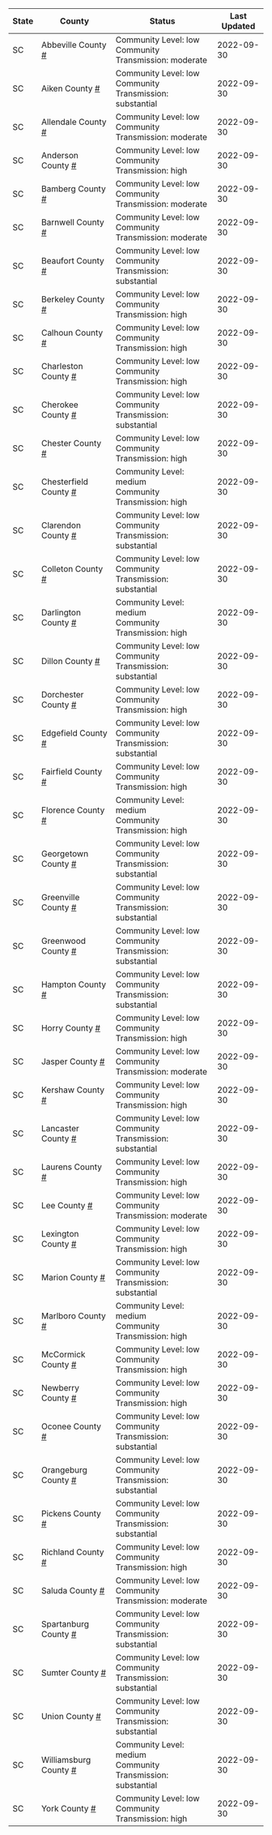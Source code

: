 State | County | Status | Last Updated
--- | --- | --- | --- 
SC | Abbeville County <a href="#abbeville_county">#</a> | <a name="abbeville_county"></a>Community Level: low<br/>Community Transmission: moderate | 2022-09-30
SC | Aiken County <a href="#aiken_county">#</a> | <a name="aiken_county"></a>Community Level: low<br/>Community Transmission: substantial | 2022-09-30
SC | Allendale County <a href="#allendale_county">#</a> | <a name="allendale_county"></a>Community Level: low<br/>Community Transmission: moderate | 2022-09-30
SC | Anderson County <a href="#anderson_county">#</a> | <a name="anderson_county"></a>Community Level: low<br/>Community Transmission: high | 2022-09-30
SC | Bamberg County <a href="#bamberg_county">#</a> | <a name="bamberg_county"></a>Community Level: low<br/>Community Transmission: moderate | 2022-09-30
SC | Barnwell County <a href="#barnwell_county">#</a> | <a name="barnwell_county"></a>Community Level: low<br/>Community Transmission: moderate | 2022-09-30
SC | Beaufort County <a href="#beaufort_county">#</a> | <a name="beaufort_county"></a>Community Level: low<br/>Community Transmission: substantial | 2022-09-30
SC | Berkeley County <a href="#berkeley_county">#</a> | <a name="berkeley_county"></a>Community Level: low<br/>Community Transmission: high | 2022-09-30
SC | Calhoun County <a href="#calhoun_county">#</a> | <a name="calhoun_county"></a>Community Level: low<br/>Community Transmission: high | 2022-09-30
SC | Charleston County <a href="#charleston_county">#</a> | <a name="charleston_county"></a>Community Level: low<br/>Community Transmission: high | 2022-09-30
SC | Cherokee County <a href="#cherokee_county">#</a> | <a name="cherokee_county"></a>Community Level: low<br/>Community Transmission: substantial | 2022-09-30
SC | Chester County <a href="#chester_county">#</a> | <a name="chester_county"></a>Community Level: low<br/>Community Transmission: high | 2022-09-30
SC | Chesterfield County <a href="#chesterfield_county">#</a> | <a name="chesterfield_county"></a>Community Level: medium<br/>Community Transmission: high | 2022-09-30
SC | Clarendon County <a href="#clarendon_county">#</a> | <a name="clarendon_county"></a>Community Level: low<br/>Community Transmission: substantial | 2022-09-30
SC | Colleton County <a href="#colleton_county">#</a> | <a name="colleton_county"></a>Community Level: low<br/>Community Transmission: substantial | 2022-09-30
SC | Darlington County <a href="#darlington_county">#</a> | <a name="darlington_county"></a>Community Level: medium<br/>Community Transmission: high | 2022-09-30
SC | Dillon County <a href="#dillon_county">#</a> | <a name="dillon_county"></a>Community Level: low<br/>Community Transmission: substantial | 2022-09-30
SC | Dorchester County <a href="#dorchester_county">#</a> | <a name="dorchester_county"></a>Community Level: low<br/>Community Transmission: high | 2022-09-30
SC | Edgefield County <a href="#edgefield_county">#</a> | <a name="edgefield_county"></a>Community Level: low<br/>Community Transmission: substantial | 2022-09-30
SC | Fairfield County <a href="#fairfield_county">#</a> | <a name="fairfield_county"></a>Community Level: low<br/>Community Transmission: high | 2022-09-30
SC | Florence County <a href="#florence_county">#</a> | <a name="florence_county"></a>Community Level: medium<br/>Community Transmission: high | 2022-09-30
SC | Georgetown County <a href="#georgetown_county">#</a> | <a name="georgetown_county"></a>Community Level: low<br/>Community Transmission: substantial | 2022-09-30
SC | Greenville County <a href="#greenville_county">#</a> | <a name="greenville_county"></a>Community Level: low<br/>Community Transmission: substantial | 2022-09-30
SC | Greenwood County <a href="#greenwood_county">#</a> | <a name="greenwood_county"></a>Community Level: low<br/>Community Transmission: substantial | 2022-09-30
SC | Hampton County <a href="#hampton_county">#</a> | <a name="hampton_county"></a>Community Level: low<br/>Community Transmission: substantial | 2022-09-30
SC | Horry County <a href="#horry_county">#</a> | <a name="horry_county"></a>Community Level: low<br/>Community Transmission: high | 2022-09-30
SC | Jasper County <a href="#jasper_county">#</a> | <a name="jasper_county"></a>Community Level: low<br/>Community Transmission: moderate | 2022-09-30
SC | Kershaw County <a href="#kershaw_county">#</a> | <a name="kershaw_county"></a>Community Level: low<br/>Community Transmission: high | 2022-09-30
SC | Lancaster County <a href="#lancaster_county">#</a> | <a name="lancaster_county"></a>Community Level: low<br/>Community Transmission: substantial | 2022-09-30
SC | Laurens County <a href="#laurens_county">#</a> | <a name="laurens_county"></a>Community Level: low<br/>Community Transmission: high | 2022-09-30
SC | Lee County <a href="#lee_county">#</a> | <a name="lee_county"></a>Community Level: low<br/>Community Transmission: moderate | 2022-09-30
SC | Lexington County <a href="#lexington_county">#</a> | <a name="lexington_county"></a>Community Level: low<br/>Community Transmission: high | 2022-09-30
SC | Marion County <a href="#marion_county">#</a> | <a name="marion_county"></a>Community Level: low<br/>Community Transmission: substantial | 2022-09-30
SC | Marlboro County <a href="#marlboro_county">#</a> | <a name="marlboro_county"></a>Community Level: medium<br/>Community Transmission: high | 2022-09-30
SC | McCormick County <a href="#mccormick_county">#</a> | <a name="mccormick_county"></a>Community Level: low<br/>Community Transmission: high | 2022-09-30
SC | Newberry County <a href="#newberry_county">#</a> | <a name="newberry_county"></a>Community Level: low<br/>Community Transmission: high | 2022-09-30
SC | Oconee County <a href="#oconee_county">#</a> | <a name="oconee_county"></a>Community Level: low<br/>Community Transmission: substantial | 2022-09-30
SC | Orangeburg County <a href="#orangeburg_county">#</a> | <a name="orangeburg_county"></a>Community Level: low<br/>Community Transmission: substantial | 2022-09-30
SC | Pickens County <a href="#pickens_county">#</a> | <a name="pickens_county"></a>Community Level: low<br/>Community Transmission: substantial | 2022-09-30
SC | Richland County <a href="#richland_county">#</a> | <a name="richland_county"></a>Community Level: low<br/>Community Transmission: high | 2022-09-30
SC | Saluda County <a href="#saluda_county">#</a> | <a name="saluda_county"></a>Community Level: low<br/>Community Transmission: moderate | 2022-09-30
SC | Spartanburg County <a href="#spartanburg_county">#</a> | <a name="spartanburg_county"></a>Community Level: low<br/>Community Transmission: substantial | 2022-09-30
SC | Sumter County <a href="#sumter_county">#</a> | <a name="sumter_county"></a>Community Level: low<br/>Community Transmission: substantial | 2022-09-30
SC | Union County <a href="#union_county">#</a> | <a name="union_county"></a>Community Level: low<br/>Community Transmission: substantial | 2022-09-30
SC | Williamsburg County <a href="#williamsburg_county">#</a> | <a name="williamsburg_county"></a>Community Level: medium<br/>Community Transmission: substantial | 2022-09-30
SC | York County <a href="#york_county">#</a> | <a name="york_county"></a>Community Level: low<br/>Community Transmission: high | 2022-09-30
